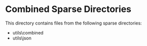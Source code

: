 # Combined Sparse Directories

This directory contains files from the following sparse directories:

- utils\combined
- utils\json
